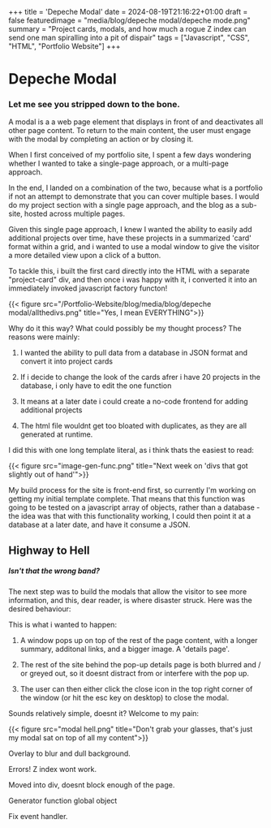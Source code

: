 +++
title = 'Depeche Modal'
date = 2024-08-19T21:16:22+01:00
draft = false
featuredimage = "media/blog/depeche modal/depeche mode.png"
summary = "Project cards, modals, and how much a rogue Z index can send one man spiralling into a pit of dispair"
tags = ["Javascript", "CSS", "HTML", "Portfolio Website"]
+++

# Depeche Modal

### Let me see you stripped down to the bone.

A modal is a a web page element that displays in front of and deactivates all other page content. To return to the main content, the user must engage with the modal by completing an action or by closing it.

When I first conceived of my portfolio site, I spent a few days wondering whether I wanted to take a single-page approach, or a multi-page approach.  

In the end, I landed on a combination of the two, because what is a portfolio if not an attempt to demonstrate that you can cover multiple bases. I would do my project section with a single page approach, and the blog as a sub-site, hosted across multiple pages.  

Given this single page approach, I knew I wanted the ability to easily add additional projects over time, have these projects in a summarized 'card' format within a grid, and i wanted to use a modal window to give the visitor a more detailed view upon a click of a button.  

To tackle this, i built the first card directly into the HTML with a separate "project-card" div, and then once i was happy with it, i converted it into an immediately invoked javascript factory functon!  

{{< figure src="/Portfolio-Website/blog/media/blog/depeche modal/allthedivs.png" title="Yes, I mean EVERYTHING">}}

Why do it this way? What could possibly be my thought process? The reasons were mainly:  

1. I wanted the ability to pull data from a database in JSON format and convert it into project cards  

2. If i decide to change the look of the cards afrer i have 20 projects in the database, i only have to edit the one function  

3. It means at a later date i could create a no-code frontend for adding additional projects  

4. The html file wouldnt get too bloated with duplicates, as they are all generated at runtime.  

I did this with one long template literal, as i think thats the easiest to read:  

{{< figure src="image-gen-func.png" title="Next week on 'divs that got slightly out of hand'">}}

My build process for the site is front-end first, so currently I'm working on getting my initial template complete. That means that this function was going to be tested on a javascript array of objects, rather than a database - the idea was that with this functionality working, I could then point it at a database at a later date, and have it consume a JSON.

## Highway to Hell

##### Isn't that the wrong band?

The next step was to build the modals that allow the visitor to see more information, and this, dear reader, is where disaster struck.  Here was the desired behaviour:  

This is what i wanted to happen:  

1. A window pops up on top of the rest of the page content, with a longer summary, additonal links, and a bigger image. A 'details page'.

2. The rest of the site behind the pop-up details page is both blurred and / or greyed out, so it doesnt distract from or interfere with the pop up.  

3. The user can then either click the close icon in the top right corner of the window (or hit the esc key on desktop) to close the modal.  

Sounds relatively simple, doesnt it?  Welcome to my pain:

{{< figure src="modal hell.png" title="Don't grab your glasses, that's just my modal sat on top of all my content">}}

Overlay to blur and dull background.  

Errors! Z index wont work.  

Moved into div, doesnt block enough of the page.  

Generator function global object  

Fix event handler.
